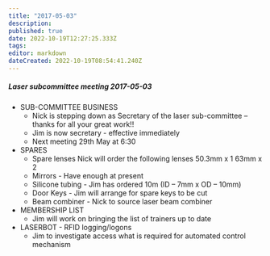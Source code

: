 ```yaml
---
title: "2017-05-03"
description: 
published: true
date: 2022-10-19T12:27:25.333Z
tags: 
editor: markdown
dateCreated: 2022-10-19T08:54:41.240Z
---
```


##### Laser subcommittee meeting 2017-05-03

-   SUB-COMMITTEE BUSINESS
    -   Nick is stepping down as Secretary of the laser sub-committee – thanks for all your great work!!
    -   Jim is now secretary - effective immediately
    -   Next meeting 29th May at 6:30
-   SPARES
    -   Spare lenses Nick will order the following lenses 50.3mm x 1 63mm x 2
    -   Mirrors - Have enough at present
    -   Silicone tubing - Jim has ordered 10m (ID – 7mm x OD – 10mm)
    -   Door Keys - Jim will arrange for spare keys to be cut
    -   Beam combiner - Nick to source laser beam combiner
-   MEMBERSHIP LIST
    -   Jim will work on bringing the list of trainers up to date
-   LASERBOT - RFID logging/logons
    -   Jim to investigate access what is required for automated control mechanism
